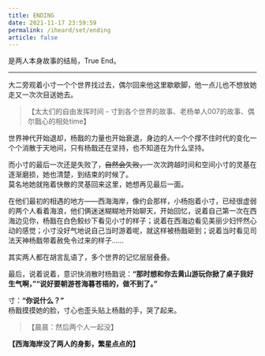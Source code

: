 ```yaml
---
title: ENDING
date: 2021-11-17 23:59:59
permalink: /iheard/set/ending
article: false
---
```


是两人本身故事的结局，True End。

---

大二旁观着小寸一个个世界找过去，偶尔回来他这里歇歇脚，他一点儿也不想放她走又一次次目送她去。

> 【太太们的自由发挥时间 - 寸到各个世界的故事、老杨单人007的故事、偶尔戬心的相处time】

世界神代开始退却，杨戬的力量也开始衰退，身边的人一个个撑不住时代的变化一个个消散于天地间，只有杨戬还在坚持，也不知道在为什么坚持。

而小寸的最后一次还是失败了，~~自然会失败，~~一次次跨越时间和空间小寸的灵基在逐渐磨损，她也清楚，到结束的时候了。  
莫名地她就拖着快散的灵基回来这里，她想再见最后一面。

在他们最初的相遇的地方——西海海岸，像约会那样，小杨抱着小寸，已经很虚弱的两个人看着海浪，他们俩迷迷糊糊地开始聊天，开始回忆，说着自己第一次在西海边见你，杨戬在白色鲛纱下看见小寸的样子；说着在西海边看见美丽少妇怦然心动的感觉；小寸没好气地说自己当时游着呢，就这样被杨戬砸到；说着当时看见司法天神杨戬带着赦免令过来的样子……

其实两人都在胡言乱语了，多个世界的记忆层层叠叠。

最后，说着说着，意识快消散时杨戬说：**“那时想和你去黄山游玩你掀了桌子我好生气啊，”“说好要朝游苍海暮苍梧的，做不到了。”**

寸：**“你说什么？”**  
杨戬摸摸她的脸，寸心也歪头贴上杨戬的手，哭了起来。

> 【晨晨：然后两个人一起没】

**【西海海岸没了两人的身影，繁星点点的】**
